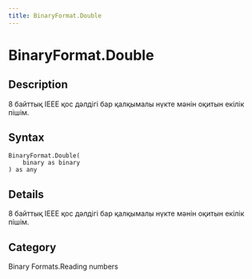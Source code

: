 ```yaml
---
title: BinaryFormat.Double
---
```


# BinaryFormat.Double


## Description

8 байттық IEEE қос дәлдігі бар қалқымалы нүкте мәнін оқитын екілік пішім.


## Syntax

```powerquery
BinaryFormat.Double(
    binary as binary
) as any
```


## Details

8 байттық IEEE қос дәлдігі бар қалқымалы нүкте мәнін оқитын екілік пішім.



## Category
Binary Formats.Reading numbers
